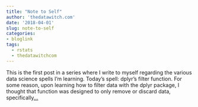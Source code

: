 ```yaml
---
title: "Note to Self"
author: 'thedatawitch.com'
date: '2018-04-01'
slug: note-to-self
categories:
- bloglink
tags:
  - rstats
  - thedatawitchcom
---
```


This is the first post in a series where I write to myself regarding the various data science spells I’m learning. Today’s spell: dplyr’s filter function. For some reason, upon learning how to filter data with the dplyr package, I thought that function was designed to only remove or discard data, specifically[... <i class="fas fa-external-link-alt"></i>](https://thedatawitch.com/post/note-to-self-using-the-filter-function-from-the-dplyr-package/)

